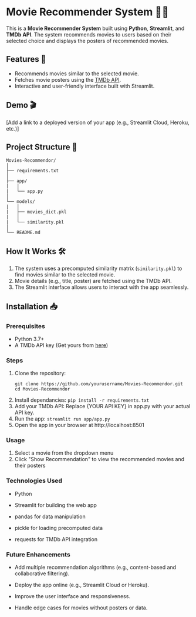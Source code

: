 # Movie Recommender System 🎥🍿

This is a **Movie Recommender System** built using **Python**, **Streamlit**, and **TMDb API**. The system recommends movies to users based on their selected choice and displays the posters of recommended movies.

## Features 🚀

- Recommends movies similar to the selected movie.
- Fetches movie posters using the [TMDb API](https://www.themoviedb.org/).
- Interactive and user-friendly interface built with Streamlit.

## Demo 🎬

[Add a link to a deployed version of your app (e.g., Streamlit Cloud, Heroku, etc.)]

## Project Structure 📂
```
Movies-Recommendor/ 
│  
├── requirements.txt 
│ 
├── app/ 
|   │ 
|   └── app.py 
│ 
└── models/ 
|   │ 
|   ├── movies_dict.pkl 
|   │ 
|   └── similarity.pkl 
│ 
└── README.md
```

## How It Works 🛠️

1. The system uses a precomputed similarity matrix (`similarity.pkl`) to find movies similar to the selected movie.
2. Movie details (e.g., title, poster) are fetched using the TMDb API.
3. The Streamlit interface allows users to interact with the app seamlessly.

## Installation 📥

### Prerequisites

- Python 3.7+
- A TMDb API key (Get yours from [here](https://developers.themoviedb.org/3/getting-started/introduction))

### Steps

1. Clone the repository:
   ```
   git clone https://github.com/yourusername/Movies-Recommendor.git
   cd Movies-Recommendor
   ```
2. Install dependancies:
    ```pip install -r requirements.txt```
3. Add your TMDb API:
    Replace {YOUR API KEY} in app.py with your actual API key.
4. Run the app:
    ```streamlit run app/app.py```
5. Open the app in your browser at http://localhost:8501

### Usage
1. Select a movie from the dropdown menu
2. Click "Show Recommendation" to view the recommended movies and their posters

### Technologies Used
-  Python

-  Streamlit for building the web app

-  pandas for data manipulation

-  pickle for loading precomputed data

-  requests for TMDb API integration

### Future Enhancements
-  Add multiple recommendation algorithms (e.g., content-based and collaborative filtering).

-  Deploy the app online (e.g., Streamlit Cloud or Heroku).

-  Improve the user interface and responsiveness.

-  Handle edge cases for movies without posters or data.
